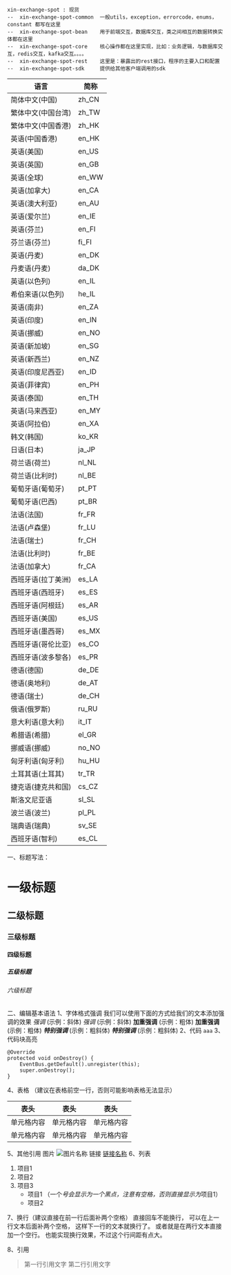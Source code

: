 ```
xin-exchange-spot : 现货
--  xin-exchange-spot-common  一般utils，exception，errorcode，enums，constant 都写在这里
--  xin-exchange-spot-bean    用于前端交互，数据库交互，类之间相互的数据转换实体都在这里
--  xin-exchange-spot-core    核心操作都在这里实现，比如：业务逻辑，与数据库交互，redis交互，kafka交互。。。。
--  xin-exchange-spot-rest    这里是：暴露出的rest接口，程序的主要入口和配置
--  xin-exchange-spot-sdk     提供给其他客户端调用的sdk
```


语言	             |  简称
----             |  -----
简体中文(中国)	 |  zh_CN
繁体中文(中国台湾)	 |  zh_TW
繁体中文(中国香港)	 |  zh_HK
英语(中国香港)	 |  en_HK
英语(美国)	     |  en_US
英语(英国)	     |  en_GB
英语(全球)	     |  en_WW
英语(加拿大)	     |  en_CA
英语(澳大利亚)	 |  en_AU
英语(爱尔兰)	     |  en_IE
英语(芬兰)	     |  en_FI
芬兰语(芬兰)	     |  fi_FI
英语(丹麦)	     |  en_DK
丹麦语(丹麦)	     |  da_DK
英语(以色列)	     |  en_IL
希伯来语(以色列)	 |  he_IL
英语(南非)	     |  en_ZA
英语(印度)	     |  en_IN
英语(挪威)	     |  en_NO
英语(新加坡)	     |  en_SG
英语(新西兰)	     |  en_NZ
英语(印度尼西亚)	 |  en_ID
英语(菲律宾)	     |  en_PH
英语(泰国)	     |  en_TH
英语(马来西亚)	 |  en_MY
英语(阿拉伯)	     |  en_XA
韩文(韩国)	     |  ko_KR
日语(日本)	     |  ja_JP
荷兰语(荷兰)	     |  nl_NL
荷兰语(比利时)	 |  nl_BE
葡萄牙语(葡萄牙)	 |  pt_PT
葡萄牙语(巴西)	 |  pt_BR
法语(法国)	     |  fr_FR
法语(卢森堡)	     |  fr_LU
法语(瑞士)	     |  fr_CH
法语(比利时)	     |  fr_BE
法语(加拿大)	     |  fr_CA
西班牙语(拉丁美洲)	 |  es_LA
西班牙语(西班牙)	 |  es_ES
西班牙语(阿根廷)	 |  es_AR
西班牙语(美国)	 |  es_US
西班牙语(墨西哥)	 |  es_MX
西班牙语(哥伦比亚)	 |  es_CO
西班牙语(波多黎各)	 |  es_PR
德语(德国)	     |  de_DE
德语(奥地利)	     |  de_AT
德语(瑞士)	     |  de_CH
俄语(俄罗斯)	     |  ru_RU
意大利语(意大利)	 |  it_IT
希腊语(希腊)	     |  el_GR
挪威语(挪威)	     |  no_NO
匈牙利语(匈牙利)	 |  hu_HU
土耳其语(土耳其)	 |  tr_TR
捷克语(捷克共和国)	 |  cs_CZ
斯洛文尼亚语	     |  sl_SL
波兰语(波兰)	     |  pl_PL
瑞典语(瑞典)	     |  sv_SE
西班牙语(智利)	 |  es_CL

一、标题写法：
# 一级标题
## 二级标题
### 三级标题
#### 四级标题
##### 五级标题
###### 六级标题

二、编辑基本语法
1、字体格式强调
 我们可以使用下面的方式给我们的文本添加强调的效果
*强调* (示例：斜体)
 _强调_ (示例：斜体)
**加重强调** (示例：粗体)
 __加重强调__ (示例：粗体)
***特别强调*** (示例：粗斜体)
___特别强调___ (示例：粗斜体)
2、代码
``
aaa
``
3、代码块高亮
```
@Override
protected void onDestroy() {
    EventBus.getDefault().unregister(this);
    super.onDestroy();
}
```
4、表格 （建议在表格前空一行，否则可能影响表格无法显示）

 表头  | 表头 | 表头
 ---- | ----- | ------
 单元格内容  | 单元格内容 | 单元格内容
 单元格内容  | 单元格内容 | 单元格内容

5、其他引用
图片
![图片名称](https://www.baidu.com/img/bd_logo1.png)
链接
[链接名称](https://www.baidu.com/)
6、列表
1. 项目1
2. 项目2
3. 项目3
   * 项目1 （一个*号会显示为一个黑点，注意有空格，否则直接显示为*项目1）
   * 项目2

7、换行（建议直接在前一行后面补两个空格）
直接回车不能换行，
可以在上一行文本后面补两个空格，
这样下一行的文本就换行了。
或者就是在两行文本直接加一个空行。
也能实现换行效果，不过这个行间距有点大。

8、引用
> 第一行引用文字
> 第二行引用文字